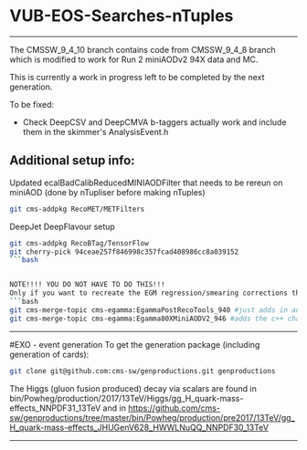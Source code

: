 VUB-EOS-Searches-nTuples
==============
***

The CMSSW_9_4_10 branch contains code from CMSSW_9_4_8 branch which is modified
to work for Run 2 miniAODv2 94X data and MC. 

This is currently a work in progress left to be completed by the next generation.


To be fixed:

- Check DeepCSV and DeepCMVA b-taggers actually work and include them in the skimmer's AnalysisEvent.h

## Additional setup info:

Updated ecalBadCalibReducedMINIAODFilter that needs to be rereun on miniAOD (done by nTupliser before making nTuples)
```bash
git cms-addpkg RecoMET/METFilters
```

DeepJet DeepFlavour setup
```bash
git cms-addpkg RecoBTag/TensorFlow
git cherry-pick 94ceae257f846998c357fcad408986cc8a039152
```bash


NOTE!!!! YOU DO NOT HAVE TO DO THIS!!!
Only if you want to recreate the EGM regression/smearing corrections that are already in the re-miniAODv2
```bash
git cms-merge-topic cms-egamma:EgammaPostRecoTools_940 #just adds in an extra file to have a setup function to make things easier
git cms-merge-topic cms-egamma:Egamma80XMiniAODV2_946 #adds the c++ changes necessary to enable 2016 scale & smearing corrections
```

***

#EXO - event generation
To get the generation package (including generation of cards):
```bash
git clone git@github.com:cms-sw/genproductions.git genproductions
```

The Higgs (gluon fusion produced) decay via scalars are found in bin/Powheg/production/2017/13TeV/Higgs/gg_H_quark-mass-effects_NNPDF31_13TeV and in
https://github.com/cms-sw/genproductions/tree/master/bin/Powheg/production/pre2017/13TeV/gg_H_quark-mass-effects_JHUGenV628_HWWLNuQQ_NNPDF30_13TeV

---

